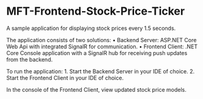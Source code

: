 ﻿# MFT-Frontend-Stock-Price-Ticker
A sample application for displaying stock prices every 1.5 seconds.

The application consists of two solutions:
	• Backend Server: ASP.NET Core Web Api with integrated SignalR for communication.
	• Frontend Client: .NET Core Console application with a SignalR hub for receiving push updates from the backend.
 
To run the application:
	1. Start the Backend Server in your IDE of choice.
	2. Start the Frontend Client in your IDE of choice.
 
In the console of the Frontend Client, view updated stock price models.

